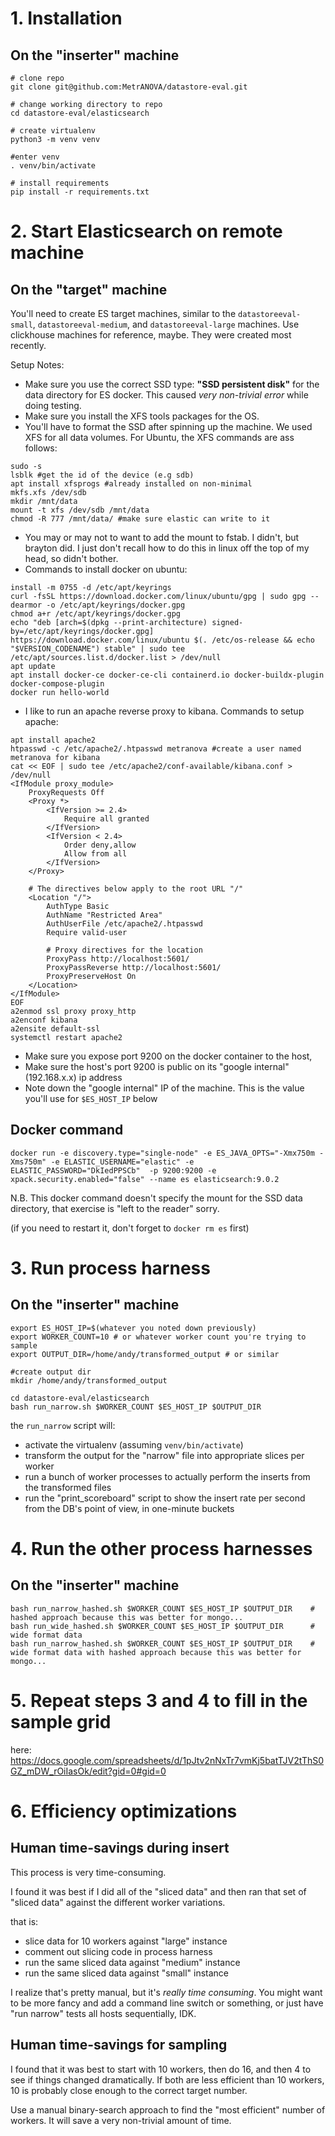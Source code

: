 # 1. Installation

## On the "inserter" machine

```
# clone repo
git clone git@github.com:MetrANOVA/datastore-eval.git

# change working directory to repo
cd datastore-eval/elasticsearch

# create virtualenv
python3 -m venv venv

#enter venv
. venv/bin/activate

# install requirements
pip install -r requirements.txt
```

# 2. Start Elasticsearch on remote machine

## On the "target" machine

You'll need to create ES target machines, similar to the `datastoreeval-small`, `datastoreeval-medium`, and `datastoreeval-large` machines. Use clickhouse machines for reference, maybe. They were created most recently.

Setup Notes:
- Make sure you use the correct SSD type: **"SSD persistent disk"** for the data directory for ES docker. This caused *very non-trivial error* while doing testing.
- Make sure you install the XFS tools packages for the OS.
- You'll have to format the SSD after spinning up the machine. We used XFS for all data volumes. For Ubuntu, the XFS commands are ass follows:
```
sudo -s
lsblk #get the id of the device (e.g sdb)
apt install xfsprogs #already installed on non-minimal
mkfs.xfs /dev/sdb
mkdir /mnt/data
mount -t xfs /dev/sdb /mnt/data
chmod -R 777 /mnt/data/ #make sure elastic can write to it
```
- You may or may not to want to add the mount to fstab. I didn't, but brayton did. I just don't recall how to do this in linux off the top of my head, so didn't bother.
- Commands to install docker on ubuntu:
```
install -m 0755 -d /etc/apt/keyrings
curl -fsSL https://download.docker.com/linux/ubuntu/gpg | sudo gpg --dearmor -o /etc/apt/keyrings/docker.gpg
chmod a+r /etc/apt/keyrings/docker.gpg
echo "deb [arch=$(dpkg --print-architecture) signed-by=/etc/apt/keyrings/docker.gpg] https://download.docker.com/linux/ubuntu $(. /etc/os-release && echo "$VERSION_CODENAME") stable" | sudo tee /etc/apt/sources.list.d/docker.list > /dev/null
apt update
apt install docker-ce docker-ce-cli containerd.io docker-buildx-plugin docker-compose-plugin
docker run hello-world
```
- I like to run an apache reverse proxy to kibana. Commands to setup apache:

```
apt install apache2
htpasswd -c /etc/apache2/.htpasswd metranova #create a user named metranova for kibana
cat << EOF | sudo tee /etc/apache2/conf-available/kibana.conf > /dev/null
<IfModule proxy_module>
    ProxyRequests Off
    <Proxy *>
        <IfVersion >= 2.4>
            Require all granted
        </IfVersion>
        <IfVersion < 2.4>
            Order deny,allow
            Allow from all
        </IfVersion>
    </Proxy>

    # The directives below apply to the root URL "/"
    <Location "/">
        AuthType Basic
        AuthName "Restricted Area"
        AuthUserFile /etc/apache2/.htpasswd
        Require valid-user

        # Proxy directives for the location
        ProxyPass http://localhost:5601/
        ProxyPassReverse http://localhost:5601/
        ProxyPreserveHost On
    </Location>
</IfModule>
EOF
a2enmod ssl proxy proxy_http
a2enconf kibana
a2ensite default-ssl
systemctl restart apache2
```


- Make sure you expose port 9200 on the docker container to the host,
- Make sure the host's port 9200 is public on its "google internal" (192.168.x.x) ip address
- Note down the "google internal" IP of the machine. This is the value you'll use for `$ES_HOST_IP` below

## Docker command

```
docker run -e discovery.type="single-node" -e ES_JAVA_OPTS="-Xmx750m -Xms750m" -e ELASTIC_USERNAME="elastic" -e ELASTIC_PASSWORD="DkIedPPSCb"  -p 9200:9200 -e xpack.security.enabled="false" --name es elasticsearch:9.0.2
```

N.B. This docker command doesn't specify the mount for the SSD data directory, that exercise is "left to the reader" sorry.

(if you need to restart it, don't forget to `docker rm es` first)

# 3. Run process harness

## On the "inserter" machine

```
export ES_HOST_IP=$(whatever you noted down previously)
export WORKER_COUNT=10 # or whatever worker count you're trying to sample
export OUTPUT_DIR=/home/andy/transformed_output # or similar

#create output dir
mkdir /home/andy/transformed_output

cd datastore-eval/elasticsearch
bash run_narrow.sh $WORKER_COUNT $ES_HOST_IP $OUTPUT_DIR
```

the `run_narrow` script will:
- activate the virtualenv (assuming `venv/bin/activate`)
- transform the output for the "narrow" file into appropriate slices per worker
- run a bunch of worker processes to actually perform the inserts from the transformed files
- run the "print_scoreboard" script to show the insert rate per second from the DB's point of view, in one-minute buckets

# 4. Run the other process harnesses

## On the "inserter" machine

```
bash run_narrow_hashed.sh $WORKER_COUNT $ES_HOST_IP $OUTPUT_DIR    # hashed approach because this was better for mongo...
bash run_wide_hashed.sh $WORKER_COUNT $ES_HOST_IP $OUTPUT_DIR      # wide format data
bash run_narrow_hashed.sh $WORKER_COUNT $ES_HOST_IP $OUTPUT_DIR    # wide format data with hashed approach because this was better for mongo...
```

# 5. Repeat steps 3 and 4 to fill in the sample grid

here: https://docs.google.com/spreadsheets/d/1pJtv2nNxTr7vmKj5batTJV2tThS0GZ_mDW_rOiIasOk/edit?gid=0#gid=0

# 6. Efficiency optimizations

## Human time-savings during insert

This process is very time-consuming.

I found it was best if I did all of the "sliced data" and then ran that set of "sliced data" against the different worker variations.

that is:

- slice data for 10 workers against "large" instance
- comment out slicing code in process harness
- run the same sliced data against "medium" instance
- run the same sliced data against "small" instance

I realize that's pretty manual, but it's *really time consuming*. You might want to be more fancy and add a command line switch or something, or just have "run narrow" tests all hosts sequentially, IDK.

## Human time-savings for sampling

I found that it was best to start with 10 workers, then do 16, and then 4 to see if things changed dramatically. If both are less efficient than 10 workers, 10 is probably close enough to the correct target number.

Use a manual binary-search approach to find the "most efficient" number of workers. It will save a very non-trivial amount of time.